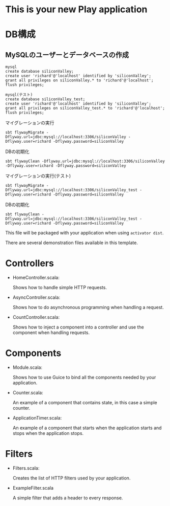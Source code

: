 This is your new Play application
=================================

# DB構成
## MySQLのユーザーとデータベースの作成

```
mysql
create database siliconValley;
create user 'richard'@'localhost' identified by 'siliconValley';
grant all privileges on siliconValley.* to 'richard'@'localhost';
flush privileges;
```
```
mysql(テスト)
create database siliconValley_test;
create user 'richard'@'localhost' identified by 'siliconValley';
grant all privileges on siliconValley_test.* to 'richard'@'localhost';
flush privileges;
```


マイグレーションの実行
```
sbt flywayMigrate -Dflyway.url=jdbc:mysql://localhost:3306/siliconValley -Dflyway.user=richard -Dflyway.password=siliconValley
```
DBの初期化
```
sbt flywayClean -Dflyway.url=jdbc:mysql://localhost:3306/siliconValley -Dflyway.user=richard -Dflyway.password=siliconValley
```


マイグレーションの実行(テスト)
```
sbt flywayMigrate -Dflyway.url=jdbc:mysql://localhost:3306/siliconValley_test -Dflyway.user=richard -Dflyway.password=siliconValley
```
DBの初期化
```
sbt flywayClean -Dflyway.url=jdbc:mysql://localhost:3306/siliconValley_test -Dflyway.user=richard -Dflyway.password=siliconValley
```



This file will be packaged with your application when using `activator dist`.

There are several demonstration files available in this template.

Controllers
===========

- HomeController.scala:

  Shows how to handle simple HTTP requests.

- AsyncController.scala:

  Shows how to do asynchronous programming when handling a request.

- CountController.scala:

  Shows how to inject a component into a controller and use the component when
  handling requests.

Components
==========

- Module.scala:

  Shows how to use Guice to bind all the components needed by your application.

- Counter.scala:

  An example of a component that contains state, in this case a simple counter.

- ApplicationTimer.scala:

  An example of a component that starts when the application starts and stops
  when the application stops.

Filters
=======

- Filters.scala:

  Creates the list of HTTP filters used by your application.

- ExampleFilter.scala

  A simple filter that adds a header to every response.